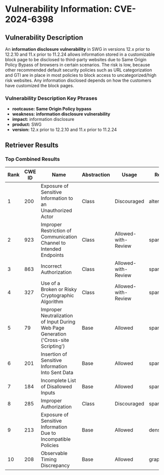 # Vulnerability Information: CVE-2024-6398

## Vulnerability Description
An **information disclosure vulnerability** in SWG in versions 12.x prior to 12.2.10 and 11.x prior to 11.2.24 allows information stored in a customizable block page to be disclosed to third-party websites due to Same Origin Policy Bypass of browsers in certain scenarios. The risk is low, because other recommended default security policies such as URL categorization and GTI are in place in most policies to block access to uncategorized/high risk websites. Any information disclosed depends on how the customers have customized the block pages.

### Vulnerability Description Key Phrases
- **rootcause:** **Same Origin Policy bypass**
- **weakness:** **information disclosure vulnerability**
- **impact:** information disclosure
- **product:** SWG
- **version:** 12.x prior to 12.2.10 and 11.x prior to 11.2.24

## Retriever Results

### Top Combined Results

| Rank | CWE ID | Name | Abstraction | Usage  | Retrievers | Individual Scores |
|------|--------|------|-------------|-------|------------|-------------------|
| 1 | 200 | Exposure of Sensitive Information to an Unauthorized Actor | Class | Discouraged | alternate_terms | 0.800 |
| 2 | 923 | Improper Restriction of Communication Channel to Intended Endpoints | Class | Allowed-with-Review | sparse | 0.495 |
| 3 | 863 | Incorrect Authorization | Class | Allowed-with-Review | sparse | 0.488 |
| 4 | 327 | Use of a Broken or Risky Cryptographic Algorithm | Class | Allowed-with-Review | sparse | 0.479 |
| 5 | 79 | Improper Neutralization of Input During Web Page Generation ('Cross-site Scripting') | Base | Allowed | sparse | 0.472 |
| 6 | 201 | Insertion of Sensitive Information Into Sent Data | Base | Allowed | sparse | 0.467 |
| 7 | 184 | Incomplete List of Disallowed Inputs | Base | Allowed | sparse | 0.460 |
| 8 | 285 | Improper Authorization | Class | Discouraged | sparse | 0.457 |
| 9 | 213 | Exposure of Sensitive Information Due to Incompatible Policies | Base | Allowed | dense | 0.583 |
| 10 | 208 | Observable Timing Discrepancy | Base | Allowed | graph | 0.003 |

